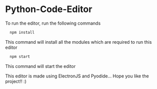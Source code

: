 # Python-Code-Editor

To run the editor, run the following commands 

```bash
  npm install 
```
This command will install all the modules which are required to run this editor

```bash
  npm start
```
This command will start the editor


This editor is made using ElectronJS and Pyodide...
Hope you like the project!! :)
